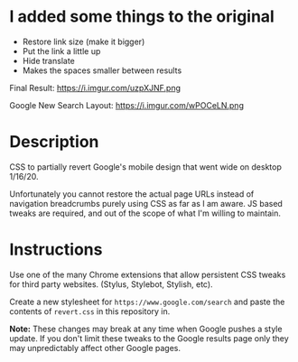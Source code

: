 # I added some things to the original
- Restore link size (make it bigger)
- Put the link a little up
- Hide translate
- Makes the spaces smaller between results

Final Result: https://i.imgur.com/uzpXJNF.png 

Google New Search Layout: https://i.imgur.com/wPOCeLN.png

# Description

CSS to partially revert Google's mobile design that went wide on desktop 1/16/20.

Unfortunately you cannot restore the actual page URLs instead of navigation breadcrumbs purely using CSS as far as I am aware. JS based tweaks are required, and out of the scope of what I'm willing to maintain.

# Instructions

Use one of the many Chrome extensions that allow persistent CSS tweaks for third party websites. (Stylus, Stylebot, Stylish, etc).

Create a new stylesheet for `https://www.google.com/search` and paste the contents of `revert.css` in this repository in.

**Note:** These changes may break at any time when Google pushes a style update. If you don't limit these tweaks to the Google results page only they may unpredictably affect other Google pages.
